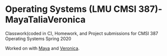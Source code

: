 # Operating Systems (LMU CMSI 387)-MayaTaliaVeronica

Classwork(coded in C), Homework, and Project submissions for CMSI 387 Operating Systems Spring 2020

Worked on with [Maya](https://github.com/mpeglerg) and [Veronica](https://github.com/veronicabp). 

